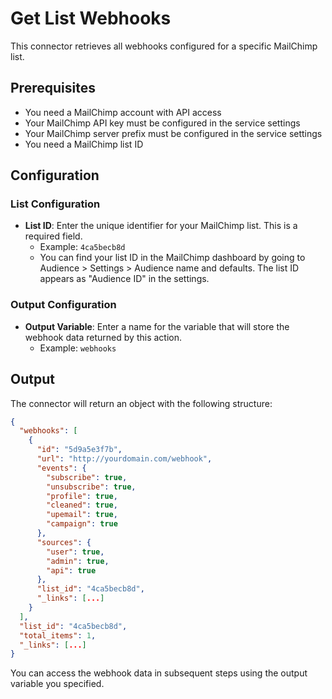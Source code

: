 # Get List Webhooks

This connector retrieves all webhooks configured for a specific MailChimp list.

## Prerequisites

- You need a MailChimp account with API access
- Your MailChimp API key must be configured in the service settings
- Your MailChimp server prefix must be configured in the service settings
- You need a MailChimp list ID

## Configuration

### List Configuration

- **List ID**: Enter the unique identifier for your MailChimp list. This is a required field.
  - Example: `4ca5becb8d`
  - You can find your list ID in the MailChimp dashboard by going to Audience > Settings > Audience name and defaults. The list ID appears as "Audience ID" in the settings.

### Output Configuration

- **Output Variable**: Enter a name for the variable that will store the webhook data returned by this action.
  - Example: `webhooks`

## Output

The connector will return an object with the following structure:

```json
{
  "webhooks": [
    {
      "id": "5d9a5e3f7b",
      "url": "http://yourdomain.com/webhook",
      "events": {
        "subscribe": true,
        "unsubscribe": true,
        "profile": true,
        "cleaned": true,
        "upemail": true,
        "campaign": true
      },
      "sources": {
        "user": true,
        "admin": true,
        "api": true
      },
      "list_id": "4ca5becb8d",
      "_links": [...]
    }
  ],
  "list_id": "4ca5becb8d",
  "total_items": 1,
  "_links": [...]
}
```

You can access the webhook data in subsequent steps using the output variable you specified.